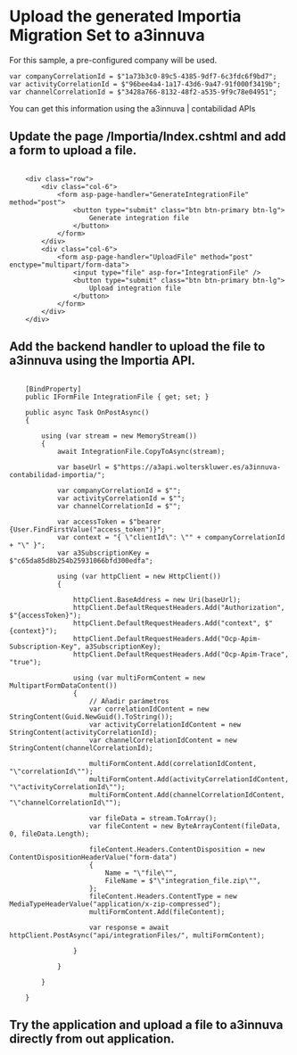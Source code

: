 # Upload the generated Importia Migration Set to a3innuva

For this sample, a pre-configured company will be used. 

    var companyCorrelationId = $"1a73b3c0-89c5-4385-9df7-6c3fdc6f9bd7";
    var activityCorrelationId = $"96bee4a4-1a17-43d6-9a47-91f000f3419b";
    var channelCorrelationId = $"3428a766-8132-48f2-a535-9f9c78e04951";

You can get this information using the a3innuva | contabilidad APIs

## Update the page /Importia/Index.cshtml and add a form to upload a file.

```

    <div class="row">
        <div class="col-6">
            <form asp-page-handler="GenerateIntegrationFile" method="post">
                <button type="submit" class="btn btn-primary btn-lg">
                    Generate integration file
                </button>
            </form>
        </div>
        <div class="col-6">
            <form asp-page-handler="UploadFile" method="post" enctype="multipart/form-data">
                <input type="file" asp-for="IntegrationFile" />
                <button type="submit" class="btn btn-primary btn-lg">
                    Upload integration file
                </button>
            </form>
        </div>
    </div>

```

## Add the backend handler to upload the file to a3innuva using the Importia API.

```

    [BindProperty]
    public IFormFile IntegrationFile { get; set; }

    public async Task OnPostAsync()
    {

        using (var stream = new MemoryStream())
        {
            await IntegrationFile.CopyToAsync(stream);

            var baseUrl = $"https://a3api.wolterskluwer.es/a3innuva-contabilidad-importia/";

            var companyCorrelationId = $"";
            var activityCorrelationId = $"";
            var channelCorrelationId = $"";

            var accessToken = $"bearer {User.FindFirstValue("access_token")}";
            var context = "{ \"clientId\": \"" + companyCorrelationId + "\" }";
            var a3SubscriptionKey = $"c65da85d8b254b25931066bfd300edfa";

            using (var httpClient = new HttpClient())
            {

                httpClient.BaseAddress = new Uri(baseUrl);
                httpClient.DefaultRequestHeaders.Add("Authorization", $"{accessToken}");
                httpClient.DefaultRequestHeaders.Add("context", $"{context}");
                httpClient.DefaultRequestHeaders.Add("Ocp-Apim-Subscription-Key", a3SubscriptionKey);
                httpClient.DefaultRequestHeaders.Add("Ocp-Apim-Trace", "true");

                using (var multiFormContent = new MultipartFormDataContent())
                {
                    // Añadir parámetros
                    var correlationIdContent = new StringContent(Guid.NewGuid().ToString());
                    var activityCorrelationIdContent = new StringContent(activityCorrelationId);
                    var channelCorrelationIdContent = new StringContent(channelCorrelationId);

                    multiFormContent.Add(correlationIdContent, "\"correlationId\"");
                    multiFormContent.Add(activityCorrelationIdContent, "\"activityCorrelationId\"");
                    multiFormContent.Add(channelCorrelationIdContent, "\"channelCorrelationId\"");

                    var fileData = stream.ToArray();
                    var fileContent = new ByteArrayContent(fileData, 0, fileData.Length);

                    fileContent.Headers.ContentDisposition = new ContentDispositionHeaderValue("form-data")
                    {
                        Name = "\"file\"",
                        FileName = $"\"integration_file.zip\"",
                    };
                    fileContent.Headers.ContentType = new MediaTypeHeaderValue("application/x-zip-compressed");
                    multiFormContent.Add(fileContent);

                    var response = await httpClient.PostAsync("api/integrationFiles/", multiFormContent);

                }

            }

        }

    }

```

## Try the application and upload a file to a3innuva directly from out application.